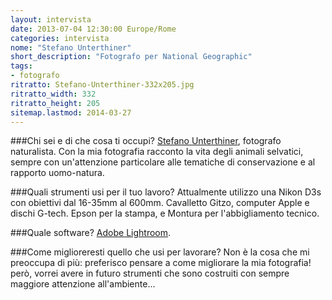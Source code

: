 ```yaml
---
layout: intervista
date: 2013-07-04 12:30:00 Europe/Rome
categories: intervista
nome: "Stefano Unterthiner"
short_description: "Fotografo per National Geographic"
tags:
- fotografo
ritratto: Stefano-Unterthiner-332x205.jpg
ritratto_width: 332
ritratto_height: 205
sitemap.lastmod: 2014-03-27
---
```

###Chi sei e di che cosa ti occupi?
[Stefano Unterthiner][1], fotografo naturalista. Con la mia fotografia racconto la vita degli animali selvatici, sempre con un'attenzione particolare alle tematiche di conservazione e al rapporto uomo-natura.

###Quali strumenti usi per il tuo lavoro?
Attualmente utilizzo una Nikon D3s con obiettivi dal 16-35mm al 600mm. Cavalletto Gitzo, computer Apple e dischi G-tech. Epson per la stampa, e Montura per l'abbigliamento tecnico.

###Quale software?
[Adobe Lightroom][2].

###Come miglioreresti quello che usi per lavorare?
Non è la cosa che mi preoccupa di più: preferisco pensare a come migliorare la mia fotografia! però, vorrei avere in futuro strumenti che sono costruiti con sempre maggiore attenzione all'ambiente...


[1]: http://www.stefanounterthiner.com/ "Sito web di Stefano Unterthiner"
[2]: http://www.adobe.com/products/photoshop-lightroom.html "Adobe Photoshop Lightroom"
